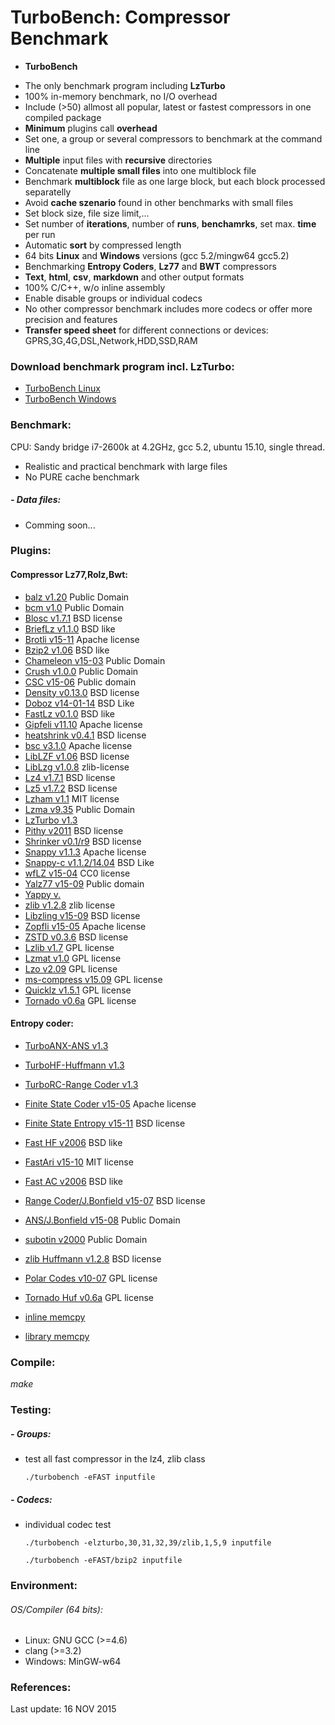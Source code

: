 TurboBench: Compressor Benchmark
================================
+ **TurboBench**
 - The only benchmark program including **LzTurbo**
 - 100% in-memory benchmark, no I/O overhead
 - Include (>50) allmost all popular, latest or fastest compressors in one compiled package 
 - **Minimum** plugins call **overhead**
 - Set one, a group or several compressors to benchmark at the command line
 - **Multiple** input files with **recursive** directories
 - Concatenate **multiple small files** into one multiblock file
 - Benchmark **multiblock** file as one large block, but each block processed separatelly
 - Avoid **cache szenario** found in other benchmarks with small files
 - Set block size, file size limit,...
 - Set number of **iterations**, number of **runs**, **benchamrks**, set max. **time** per run
 - Automatic **sort** by compressed length
 - 64 bits **Linux** and **Windows** versions (gcc 5.2/mingw64 gcc5.2)
 - Benchmarking **Entropy Coders**, **Lz77** and **BWT** compressors
 - **Text**, **html**, **csv**, **markdown** and other output formats
 - 100% C/C++, w/o inline assembly
 - Enable disable groups or individual codecs
 - No other compressor benchmark includes more codecs or offer more precision and features
 - **Transfer speed sheet** for different connections or devices: GPRS,3G,4G,DSL,Network,HDD,SSD,RAM

### Download benchmark program incl. LzTurbo:
 - [TurboBench Linux](https://sites.google.com/site/powturbo/downloads)
 - [TurboBench Windows](https://sites.google.com/site/powturbo/downloads)

### Benchmark:
CPU: Sandy bridge i7-2600k at 4.2GHz, gcc 5.2, ubuntu 15.10, single thread.
- Realistic and practical benchmark with large files
- No PURE cache benchmark

##### - Data files:
 - Comming soon...


### Plugins:
#### Compressor Lz77,Rolz,Bwt:
 - [balz v1.20](http://sourceforge.net/projects/balz) Public Domain
 - [bcm v1.0](http://sourceforge.net/projects/bcm) Public Domain
 - [Blosc v1.7.1](https://github.com/Blosc/c-blosc2) BSD license
 - [BriefLz v1.1.0](https://github.com/jibsen/brieflz) BSD like
 - [Brotli v15-11](https://github.com/google/brotli) Apache license
 - [Bzip2 v1.06](http://www.bzip.org/downloads.html) BSD like
 - [Chameleon v15-03](http://cbloomrants.blogspot.de/2015/03/03-25-15-my-chameleon.html) Public Domain
 - [Crush v1.0.0](http://sourceforge.net/projects/crush) Public Domain
 - [CSC v15-06](https://github.com/fusiyuan2010/CSC) Public domain
 - [Density v0.13.0](https://github.com/centaurean/density) BSD license
 - [Doboz v14-01-14](https://bitbucket.org/attila_afra) BSD Like
 - [FastLz v0.1.0](http://fastlz.org) BSD like
 - [Gipfeli v11.10](https://github.com/google/gipfeli) Apache license
 - [heatshrink v0.4.1](https://github.com/atomicobject/heatshrink) BSD license
 - [bsc v3.1.0](https://github.com/IlyaGrebnov/libbsc) Apache license
 - [LibLZF v1.06](http://oldhome.schmorp.de/marc/liblzf.html) BSD license
 - [LibLzg v1.0.8](https://github.com/mbitsnbites/liblzg) zlib-license
 - [Lz4 v1.7.1](https://github.com/Cyan4973/lz4) BSD license
 - [Lz5 v1.7.2](https://github.com/inikep/lz5) BSD license
 - [Lzham v1.1](https://github.com/richgel999/lzham_codec_devel) MIT license
 - [Lzma v9.35](http://7-zip.org) Public Domain
 - [LzTurbo v1.3](https://sites.google.com/site/powturbo)
 - [Pithy v2011](https://github.com/johnezang/pithy) BSD license
 - [Shrinker v0.1/r9](https://code.google.com/p/data-shrinker) BSD license
 - [Snappy v1.1.3](https://github.com/google/snappy) Apache license
 - [Snappy-c v1.1.2/14.04](https://github.com/andikleen/snappy-c) BSD Like
 - [wfLZ v15-04](https://github.com/ShaneWF/wflz) CC0 license
 - [Yalz77 v15-09](https://github.com/ivan-tkatchev/yalz77) Public domain
 - [Yappy v.]() 
 - [zlib v1.2.8](http://zlib.net) zlib license
 - [Libzling v15-09](https://github.com/richox/libzling) BSD license
 - [Zopfli v15-05](https://code.google.com/p/zopfli) Apache license
 - [ZSTD v0.3.6](https://github.com/Cyan4973/zstd) BSD license
 - [Lzlib v1.7](http://www.nongnu.org/lzip) GPL license
 - [Lzmat v1.0](https://github.com/nemequ/lzmat) GPL license
 - [Lzo v2.09](http://www.oberhumer.com/opensource/lzo) GPL license
 - [ms-compress v15.09](https://github.com/coderforlife/ms-compress) GPL license
 - [Quicklz v1.5.1](http://www.quicklz.com) GPL license
 - [Tornado v0.6a](http://freearc.org) GPL license

#### Entropy coder:
 - [TurboANX-ANS v1.3](https://sites.google.com/site/powturbo)
 - [TurboHF-Huffmann v1.3](https://sites.google.com/site/powturbo)
 - [TurboRC-Range Coder v1.3](https://sites.google.com/site/powturbo)
 - [Finite State Coder v15-05](https://github.com/skal65535/fsc) Apache license
 - [Finite State Entropy v15-11](https://github.com/Cyan4973/FiniteStateEntropy) BSD license
 - [Fast HF v2006](http://www.cipr.rpi.edu/research/SPIHT/) BSD like
 - [FastAri v15-10](https://github.com/davidcatt/FastARI) MIT license
 - [Fast AC v2006](http://www.cipr.rpi.edu/research/SPIHT/) BSD like
 - [Range Coder/J.Bonfield v15-07](ftp://ftp.sanger.ac.uk/pub/users/jkb) BSD license
 - [ANS/J.Bonfield v15-08](ftp://ftp.sanger.ac.uk/pub/users/jkb) Public Domain
 - [subotin v2000](http://ezcodesample.com/ralpha/Subbotin.txt) Public Domain
 - [zlib Huffmann v1.2.8](https://github.com/Cyan4973/FiniteStateEntropy) BSD license
 - [Polar Codes v10-07](http://www.ezcodesample.com/prefixer/prefixer_article.html) GPL license
 - [Tornado Huf v0.6a](http://freearc.org/Research.aspx) GPL license

 - [inline memcpy](https://github.com/powturbo/TurboBench)
 - [library memcpy](https://github.com/powturbo/TurboBench)

### Compile:
  *make*

### Testing:
##### - Groups:
  + test all fast compressor in the lz4, zlib class<br />


        ./turbobench -eFAST inputfile

##### - Codecs:

  + individual codec test<br />


        ./turbobench -elzturbo,30,31,32,39/zlib,1,5,9 inputfile

        ./turbobench -eFAST/bzip2 inputfile

### Environment:
###### OS/Compiler (64 bits):
- Linux: GNU GCC (>=4.6)
- clang (>=3.2)
- Windows: MinGW-w64

### References:

Last update: 16 NOV 2015

